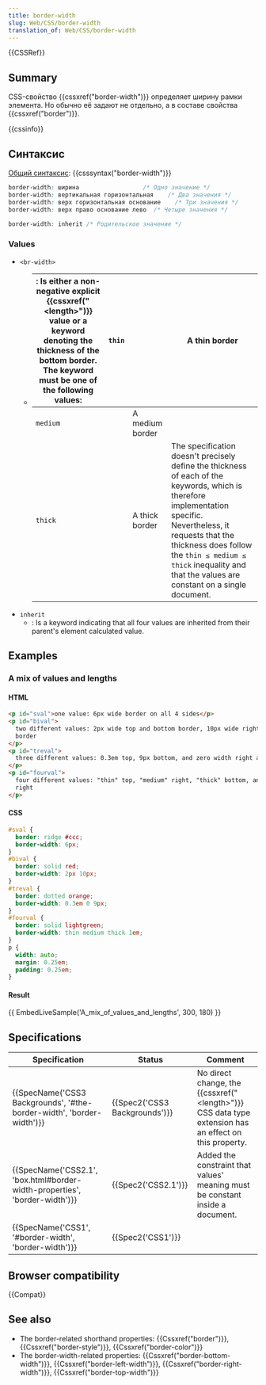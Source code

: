 ```yaml
---
title: border-width
slug: Web/CSS/border-width
translation_of: Web/CSS/border-width
---
```


{{CSSRef}}

## Summary

CSS-свойство {{cssxref("border-width")}} определяет ширину рамки элемента. Но обычно её задают не отдельно, а в составе свойства {{cssxref("border")}}.

{{cssinfo}}

## Синтаксис

[Общий синтаксис](/ru/docs/CSS/Value_definition_syntax): {{csssyntax("border-width")}}

```css
border-width: ширина                  /* Одно значение */
border-width: вертикальная горизонтальная    /* Два значения */
border-width: верх горизонтальная основание    /* Три значения */
border-width: верх право основание лево  /* Четыре значения */

border-width: inherit /* Родительское значение */
```

### Values

- `<br-width>`
  - | : Is either a non-negative explicit {{cssxref("&lt;length&gt;")}} value or a keyword denoting the thickness of the bottom border. The keyword must be one of the following values: | `thin` |                 | A thin border                                                                                                                                                                                                                                                                        |
    | ---------------------------------------------------------------------------------------------------------------------------------------------------------------------------------- | ------ | --------------- | ------------------------------------------------------------------------------------------------------------------------------------------------------------------------------------------------------------------------------------------------------------------------------------ |
    | `medium`                                                                                                                                                                           |        | A medium border |
    | `thick`                                                                                                                                                                            |        | A thick border  | The specification doesn't precisely define the thickness of each of the keywords, which is therefore implementation specific. Nevertheless, it requests that the thickness does follow the `thin ≤ medium ≤ thick` inequality and that the values are constant on a single document. |
- `inherit`
  - : Is a keyword indicating that all four values are inherited from their parent's element calculated value.

## Examples

### A mix of values and lengths

#### HTML

```html
<p id="sval">one value: 6px wide border on all 4 sides</p>
<p id="bival">
  two different values: 2px wide top and bottom border, 10px wide right and left
  border
</p>
<p id="treval">
  three different values: 0.3em top, 9px bottom, and zero width right and left
</p>
<p id="fourval">
  four different values: "thin" top, "medium" right, "thick" bottom, and 1em
  right
</p>
```

#### CSS

```css
#sval {
  border: ridge #ccc;
  border-width: 6px;
}
#bival {
  border: solid red;
  border-width: 2px 10px;
}
#treval {
  border: dotted orange;
  border-width: 0.3em 0 9px;
}
#fourval {
  border: solid lightgreen;
  border-width: thin medium thick 1em;
}
p {
  width: auto;
  margin: 0.25em;
  padding: 0.25em;
}
```

#### Result

{{ EmbedLiveSample('A_mix_of_values_and_lengths', 300, 180) }}

## Specifications

| Specification                                                              | Status                        | Comment                                                                                                     |
| -------------------------------------------------------------------------- | ----------------------------- | ----------------------------------------------------------------------------------------------------------- |
| {{SpecName('CSS3 Backgrounds', '#the-border-width', 'border-width')}}      | {{Spec2('CSS3 Backgrounds')}} | No direct change, the {{cssxref("&lt;length&gt;")}} CSS data type extension has an effect on this property. |
| {{SpecName('CSS2.1', 'box.html#border-width-properties', 'border-width')}} | {{Spec2('CSS2.1')}}           | Added the constraint that values' meaning must be constant inside a document.                               |
| {{SpecName('CSS1', '#border-width', 'border-width')}}                      | {{Spec2('CSS1')}}             |                                                                                                             |

## Browser compatibility

{{Compat}}

## See also

- The border-related shorthand properties: {{Cssxref("border")}}, {{Cssxref("border-style")}}, {{Cssxref("border-color")}}
- The border-width-related properties: {{Cssxref("border-bottom-width")}}, {{Cssxref("border-left-width")}}, {{Cssxref("border-right-width")}}, {{Cssxref("border-top-width")}}
